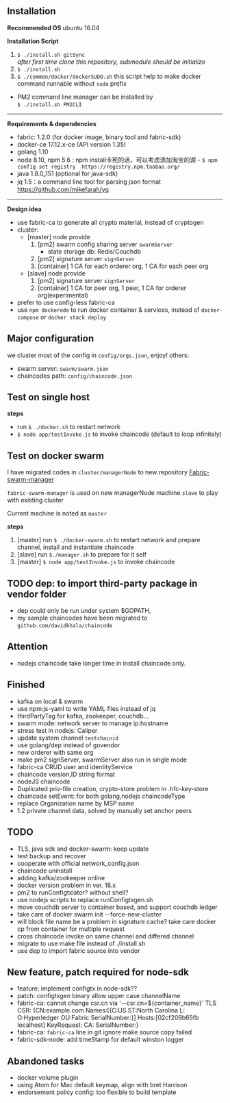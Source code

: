 
Installation
-----------------------

 **Recommended OS** ubuntu 16.04

**Installation Script**
1. `$ ./install.sh gitSync`   
_after first time clone this repository, submodule should be initialize_
2. `$ ./install.sh`
3. `$ ./common/docker/dockerSUDO.sh` 
this script help to make docker command runnable without `sudo` prefix

- PM2 command line manager can be installed by  
    `$ ./install.sh PM2CLI`

----
 
**Requirements & dependencies**
  * fabric: 1.2.0 (for docker image, binary tool and fabric-sdk)
  * docker-ce 17.12.x-ce (API version 1.35)
  * golang 1.10 
  * node 8.10, npm 5.6 : npm install卡死的话，可以考虑添加淘宝的源
        - ``$ npm config set registry  https://registry.npm.taobao.org/``
  * java 1.8.0_151 (optional for java-sdk)
  * jq 1.5：a command line tool for parsing json format https://github.com/mikefarah/yq

-----

**Design idea**
 * use fabric-ca to generate all crypto material, instead of cryptogen
 * cluster: 
    - [master] node provide 
        1. [pm2] swarm config sharing server `swarmServer`
            - state storage db: Redis/Couchdb
        2. [pm2] signature server `signServer`
        3. [container] 1 CA for each orderer org, 1 CA for each peer org 
    - [slave] node provide 
        1. [pm2] signature server `signServer`
        2. [container] 1 CA for peer org, 1 peer, 1 CA for orderer org(experimental) 
 * prefer to use config-less fabric-ca
 * use `npm dockerode` to run docker container & services, instead of `docker-compose` or `docker stack deploy` 

Major configuration
-----------------------
 we cluster most of the config in ``config/orgs.json``, enjoy!
 others:
  - swarm server: ``swarm/swarm.json``
  - chaincodes path: ``config/chaincode.json``  

Test on single host
-----------------------
**steps**
 * run `$ ./docker.sh` to restart network
 * `$ node app/testInvoke.js` to invoke chaincode (default to loop infinitely)

Test on docker swarm
-----------------------
I have migrated codes in `cluster/managerNode` to new repository [Fabric-swarm-manager](https://github.com/davidkhala/fabric-swarm-manager)

`fabric-swarm-manager` is used on new managerNode machine `slave` to play with existing cluster

Current machine is noted as `master` 

**steps**
1. [master] run `$ ./docker-swarm.sh` to restart network and prepare channel, install and instantiate chaincode
2. [slave] run `$./manager.sh` to prepare for it self
4. [master] `$ node app/testInvoke.js` to invoke chaincode

TODO dep: to import third-party package in vendor folder
--------
  - dep could only be run under system $GOPATH, 
  - my sample chaincodes have been migrated to ``github.com/davidkhala/chaincode``


## Attention
- nodejs chaincode take longer time in install chaincode only.


## Finished

- kafka on local & swarm
- use npm:js-yaml to write YAML files instead of jq
- thirdPartyTag for kafka, zookeeper, couchdb...
- swarm mode: network server to manage ip:hostname
- stress test in nodejs: Caliper
- update system channel ``testchainid``
- use golang/dep instead of govendor
- new orderer with same org
- make pm2 signServer, swarmServer also run in single mode
- fabric-ca CRUD user and identityService
- chaincode version,ID string format
- nodeJS chaincode
- Duplicated priv-file creation, crypto-store problem in .hfc-key-store
- chaincode setEvent: for both golang,nodejs chaincodeType
- replace Organization name by MSP name
- 1.2 private channel data, solved by manually set anchor peers
## TODO
- TLS, java sdk and docker-swarm: keep update
- test backup and recover
- cooperate with official network_config.json
- chaincode uninstall
- adding kafka/zookeeper online
- docker version problem in ver. 18.x 
- pm2 to runConfigtxlator? without shell?
- use nodejs scripts to replace runConfigtxgen.sh
- move couchdb server to container based, and support couchdb ledger
- take care of docker swarm init --force-new-cluster
- will block file name be a problem in signature cache? take care docker cp from container for multiple request
- cross chaincode invoke on same channel and differed channel
- migrate to use make file instead of ./install.sh
- use dep to import fabric source into vendor
## New feature, patch required for node-sdk
 
- feature: implement configtx in node-sdk??
- patch: configtxgen binary allow upper case channelName
- fabric-ca: cannot change csr.cn via '--csr.cn=${container_name}' TLS CSR: {CN:example.com Names:[{C:US ST:North Carolina L: O:Hyperledger OU:Fabric SerialNumber:}] Hosts:[02cf209b65fb localhost] KeyRequest:<nil> CA:<nil> SerialNumber:}
- fabric-ca: `fabric-ca` line in git ignore make source copy failed
- fabric-sdk-node: add timeStamp for default winston logger 
## Abandoned tasks
- docker volume plugin
- using Atom for Mac default keymap, align with bret Harrison
- endorsement policy config: too flexible to build template